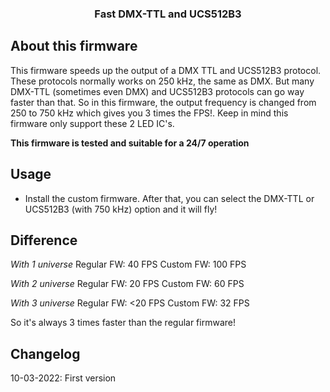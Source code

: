 <div align="center">

  <h3 align="center">Fast DMX-TTL and UCS512B3</h3>
</div>

## About this firmware 
This firmware speeds up the output of a DMX TTL and UCS512B3 protocol. These protocols normally works on 250 kHz, the same as DMX. But many DMX-TTL (sometimes even DMX) and UCS512B3
protocols can go way faster than that. So in this firmware, the output frequency is changed from 250 to 750 kHz which gives you 3 times the FPS!. Keep in mind this firmware only
support these 2 LED IC's.

**This firmware is tested and suitable for a 24/7 operation**

## Usage

* Install the custom firmware. After that, you can select the DMX-TTL or UCS512B3 (with 750 kHz) option and it will fly!

## Difference

_With 1 universe_
Regular FW: 40 FPS
Custom FW: 100 FPS

_With 2 universe_
Regular FW: 20 FPS
Custom FW: 60 FPS

_With 3 universe_
Regular FW: <20 FPS
Custom FW: 32 FPS

So it's always 3 times faster than the regular firmware!

## Changelog
10-03-2022: First version
